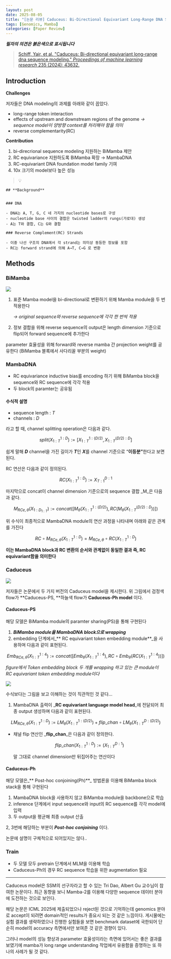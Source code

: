 ```yaml
---
layout: post
date: 2025-08-05
title: "[논문 리뷰] Caduceus: Bi-Directional Equivariant Long-Range DNA Sequence Modeling"
tags: [Genomics, Mamba]
categories: [Paper Review]
---
```


<span class="notion-red">_**필자의 의견은 붉은색으로 표시됩니다**_</span>


> [Schiff, Yair, et al. "Caduceus: Bi-directional equivariant long-range dna sequence modeling." ](https://pmc.ncbi.nlm.nih.gov/articles/PMC12189541/)[_Proceedings of machine learning research_](https://pmc.ncbi.nlm.nih.gov/articles/PMC12189541/)[ 235 (2024): 43632.](https://pmc.ncbi.nlm.nih.gov/articles/PMC12189541/)



## Introduction


**Challenges**


저자들은 DNA modeling의 과제를 아래와 같이 꼽았다.

- long-range token interaction
- effects of upstream and downstream regions of the genome 
_→ sequence model이 양방향 context를 처리해야 함을 의미_
- reverse complementarity(RC)

**Contribution**

1. bi-direcrional sequence modeling 지원하는 BiMamba 제안
1. RC equivariance 지원하도록 BiMamba 확장 → MambaDNA
1. RC-equivariant DNA foundation model family 기여
1. 10x 크기의 model보다 높은 성능

> 💡 


	## **Background**


	### DNA

	- DNA는 A, T, G, C 네 가지의 nucleotide bases로 구성
	- nucleotide base 사이의 결합은 twisted ladder의 rungs(가로대) 생성
	- A는 T와 결합, C는 G와 결합

	### Reverse Complement(RC) Strands

	- 이중 나선 구조의 DNA에서 각 strand는 의미상 동등한 정보를 포함
	- RC는 forward strand에 의해 A→T, C→G 로 변환


## Methods



### BiMamba


![](https://prod-files-secure.s3.us-west-2.amazonaws.com/542b861c-36a8-4051-84e5-8804b6728dba/2c247d59-7815-4980-99f0-8f0d21f445a7/image.png?X-Amz-Algorithm=AWS4-HMAC-SHA256&X-Amz-Content-Sha256=UNSIGNED-PAYLOAD&X-Amz-Credential=ASIAZI2LB466WBBRDXUW%2F20250917%2Fus-west-2%2Fs3%2Faws4_request&X-Amz-Date=20250917T230110Z&X-Amz-Expires=3600&X-Amz-Security-Token=IQoJb3JpZ2luX2VjEDcaCXVzLXdlc3QtMiJGMEQCIEY8dow2%2F80FneSZYKBWtWU8GPViSsV7RJKTYnZrGObQAiBXYeJzMJ5HKnpKazo%2FZYUDVP5doqjg8R1djxmV7TDQFyqIBAiw%2F%2F%2F%2F%2F%2F%2F%2F%2F%2F8BEAAaDDYzNzQyMzE4MzgwNSIM51ZJQ7pKOpIbwJP8KtwDbUn846SZSuDjiMKt3G09jIm07PhqBPHZcyiRopw1UDlCdDPR10KPdFt9ZduCI7QqxuQ9klvxJCpkgmqxJ3hyCz0VctTfpJKYEmrWCMiB4cXSZW4UK%2FN%2Bq0NT2hvGnTNPXHMn7zwQQeBzMwEoWgQ7VaWYLXp7OVXw6uPlNoeRzKJGBsY7tbg7%2BF5%2FoEzdl9eYHjrbIjd0VOEJvtjnFaQTeqWR4%2F3WiN281vcn3fgfZeMXj3P0UWAoC1m%2BtiZY8S8cnYxi7ZDfldJBQ8itzZypjKRGrAdd5bfQ5YQCto7YnxwmfjHmFWMMTzSz9woPJsCGx2A6yD60qLC7fQqfwm8uBxMtvVZxxQ3P%2FipDn8Tf20oGVt847qVKAiwmHVfMKxGl7mkv%2F7FtghLaV8CJt%2FGWeSLVnqht0ujC51vEC6zfg%2Fw9zatl0nBkCiBwLrZTXpRCWsl%2F46gw0NK70gbQAvyT6cRTj4a5Zb4g2V2mgZJdWqrJJndjo%2FK3nnziB%2F8VYtkyHI5HKxMH2%2BddNdPJTC5BV5GHQtu7fXecw0tTd626rEKfqZeXl%2BJlk1DJefzDjykg%2Bk3BYV5DM%2FECAU1icBZ4vWNoFVWUqHbnIwyTTFqSXAOfm%2B7tf0Uuvhvzi2Uw8fWsxgY6pgEfQaNr0HQL87cOg6ANHtiQT%2BNDZ1a0hy77x7hpQAHbmS%2BdIeznwJjfuSymL2ZNv0Uk993FuSL4ayS4qduwu3cpiAishhggAy2F8ZXHUN4wtVwCWn5pyzd7ZZCGBnJPjCulN0qffrGb9A5iOEHcyFI%2FVMvFPoZy%2Bj8ZbuIJ8WrIRxVSFIz9VSRmNqo%2BdQOS6o61qKS15MtXikw4ioUel4%2FcGgOhpyNC&X-Amz-Signature=278fbf1157326ca36dad5730eacc6f526899b8f32e2ec333da7ea1630d701311&X-Amz-SignedHeaders=host&x-amz-checksum-mode=ENABLED&x-id=GetObject)

1. 표준 Mamba model을 bi-directional로 변환하기 위해 Mamba module을 두 번 적용한다

	_→ original sequence와 reverse sequence에 각각 한 번씩 적용_

1. 정보 결합을 위해 reverse sequence의 output은 length dimension 기준으로 flip되어 forward sequence에 추가한다

parameter 효율성을 위해 forward와 reverse mamba 간 projection weight를 공유한다 (BiMamba 블록에서 사다리꼴 부분의 weight)



### MambaDNA

- RC equivariance inductive bias를 encoding 하기 위해 BiMamba block을 sequence와 RC sequence에 각각 적용
- 두 block의 paramter는 공유됨


#### 수식적 설명

- sequence length : _T_
- channels : _D_

라고 할 때,  channel splitting operation은 다음과 같다.


$$
split(X^{1:D}_{1:T}):=[X^{1:(D/2)}_{1:T},X^{(D/2):D}_{1:T}]
$$


<span class="notion-red">쉽게 말해 </span><span class="notion-red">_**D**_</span><span class="notion-red"> channel을 가진 길이가 </span><span class="notion-red">_**T**_</span><span class="notion-red">인 </span><span class="notion-red">_**X**_</span><span class="notion-red">를 channel 기준으로 “</span><span class="notion-red">**이등분”**</span><span class="notion-red">한다고 보면 된다.</span>


RC 연산은 다음과 같이 정의된다.


$$
RC(X^{1:D}_{1:T}):=X^{D:1}_{T:1}
$$


마지막으로 concat이 channel dimension 기준으로의 sequence 결합 _M_은 다음과 같다.


$$
M_{RCe,\theta}(X_{1:D_{1:T}}):=concat([M_{\theta}(X^{1:(D/2)}_{1:T}),RC(M_{\theta}(X^{(D/2):D}_{1:T}))])
$$


위 수식이 최종적으로 MambaDNA module의 연산 과정을 나타내며 아래와 같은 관계를 가진다


$$
RC\circ M_{RCe,\theta}(X^{1:D}_{1:T}) = M_{RCe,\theta} \circ RC(X^{1:D}_{1:T})
$$


**이는 MambaDNA block과 RC 변환의 순서와 관계없이 동일한 결과 즉, RC equivariant함을 의미한다**



### Caduceus


![](https://prod-files-secure.s3.us-west-2.amazonaws.com/542b861c-36a8-4051-84e5-8804b6728dba/f94a60d7-8145-473b-aef9-7c68d3ec604a/image.png?X-Amz-Algorithm=AWS4-HMAC-SHA256&X-Amz-Content-Sha256=UNSIGNED-PAYLOAD&X-Amz-Credential=ASIAZI2LB466WBBRDXUW%2F20250917%2Fus-west-2%2Fs3%2Faws4_request&X-Amz-Date=20250917T230110Z&X-Amz-Expires=3600&X-Amz-Security-Token=IQoJb3JpZ2luX2VjEDcaCXVzLXdlc3QtMiJGMEQCIEY8dow2%2F80FneSZYKBWtWU8GPViSsV7RJKTYnZrGObQAiBXYeJzMJ5HKnpKazo%2FZYUDVP5doqjg8R1djxmV7TDQFyqIBAiw%2F%2F%2F%2F%2F%2F%2F%2F%2F%2F8BEAAaDDYzNzQyMzE4MzgwNSIM51ZJQ7pKOpIbwJP8KtwDbUn846SZSuDjiMKt3G09jIm07PhqBPHZcyiRopw1UDlCdDPR10KPdFt9ZduCI7QqxuQ9klvxJCpkgmqxJ3hyCz0VctTfpJKYEmrWCMiB4cXSZW4UK%2FN%2Bq0NT2hvGnTNPXHMn7zwQQeBzMwEoWgQ7VaWYLXp7OVXw6uPlNoeRzKJGBsY7tbg7%2BF5%2FoEzdl9eYHjrbIjd0VOEJvtjnFaQTeqWR4%2F3WiN281vcn3fgfZeMXj3P0UWAoC1m%2BtiZY8S8cnYxi7ZDfldJBQ8itzZypjKRGrAdd5bfQ5YQCto7YnxwmfjHmFWMMTzSz9woPJsCGx2A6yD60qLC7fQqfwm8uBxMtvVZxxQ3P%2FipDn8Tf20oGVt847qVKAiwmHVfMKxGl7mkv%2F7FtghLaV8CJt%2FGWeSLVnqht0ujC51vEC6zfg%2Fw9zatl0nBkCiBwLrZTXpRCWsl%2F46gw0NK70gbQAvyT6cRTj4a5Zb4g2V2mgZJdWqrJJndjo%2FK3nnziB%2F8VYtkyHI5HKxMH2%2BddNdPJTC5BV5GHQtu7fXecw0tTd626rEKfqZeXl%2BJlk1DJefzDjykg%2Bk3BYV5DM%2FECAU1icBZ4vWNoFVWUqHbnIwyTTFqSXAOfm%2B7tf0Uuvhvzi2Uw8fWsxgY6pgEfQaNr0HQL87cOg6ANHtiQT%2BNDZ1a0hy77x7hpQAHbmS%2BdIeznwJjfuSymL2ZNv0Uk993FuSL4ayS4qduwu3cpiAishhggAy2F8ZXHUN4wtVwCWn5pyzd7ZZCGBnJPjCulN0qffrGb9A5iOEHcyFI%2FVMvFPoZy%2Bj8ZbuIJ8WrIRxVSFIz9VSRmNqo%2BdQOS6o61qKS15MtXikw4ioUel4%2FcGgOhpyNC&X-Amz-Signature=a025a40ac7f49808f600c2270d350bb5fda68ffa5be49bdcf0d761907bce06a9&X-Amz-SignedHeaders=host&x-amz-checksum-mode=ENABLED&x-id=GetObject)


저자들은 논문에서 두 가지 버전의 Caduceus model을 제시한다. 위 그림에서 검정색 flow가 **Caduceus-PS, **하늘색 flow가 **Caduceus-Ph model** 이다.



#### Caduceus-PS


해당 모델은 BiMamba module의 paramter sharing(PS)을 통해 구현된다

1. _**BiMamba module을 MambaDNA block으로 wrapping**_
1. embedding 단계에서_** RC equivariant token embedding module**_을 사용하며 다음과 같이 표현된다.

$$
Emb_{RCe,\theta}(X^{1:4}_{1:T}):=concat([Emb_{\theta}(X^{1:4}_{1:T}),RC \circ Emb_{\theta}(RC(X^{1:4}_{1:T}))])
$$


_figure에서 Token embedding block 두 개를 wrapping 하고 있는 큰 module이 RC equivariant token embedding module이다_


![](https://prod-files-secure.s3.us-west-2.amazonaws.com/542b861c-36a8-4051-84e5-8804b6728dba/b175e4da-71eb-4e91-8c23-a06dabe673c9/image.png?X-Amz-Algorithm=AWS4-HMAC-SHA256&X-Amz-Content-Sha256=UNSIGNED-PAYLOAD&X-Amz-Credential=ASIAZI2LB466WBBRDXUW%2F20250917%2Fus-west-2%2Fs3%2Faws4_request&X-Amz-Date=20250917T230110Z&X-Amz-Expires=3600&X-Amz-Security-Token=IQoJb3JpZ2luX2VjEDcaCXVzLXdlc3QtMiJGMEQCIEY8dow2%2F80FneSZYKBWtWU8GPViSsV7RJKTYnZrGObQAiBXYeJzMJ5HKnpKazo%2FZYUDVP5doqjg8R1djxmV7TDQFyqIBAiw%2F%2F%2F%2F%2F%2F%2F%2F%2F%2F8BEAAaDDYzNzQyMzE4MzgwNSIM51ZJQ7pKOpIbwJP8KtwDbUn846SZSuDjiMKt3G09jIm07PhqBPHZcyiRopw1UDlCdDPR10KPdFt9ZduCI7QqxuQ9klvxJCpkgmqxJ3hyCz0VctTfpJKYEmrWCMiB4cXSZW4UK%2FN%2Bq0NT2hvGnTNPXHMn7zwQQeBzMwEoWgQ7VaWYLXp7OVXw6uPlNoeRzKJGBsY7tbg7%2BF5%2FoEzdl9eYHjrbIjd0VOEJvtjnFaQTeqWR4%2F3WiN281vcn3fgfZeMXj3P0UWAoC1m%2BtiZY8S8cnYxi7ZDfldJBQ8itzZypjKRGrAdd5bfQ5YQCto7YnxwmfjHmFWMMTzSz9woPJsCGx2A6yD60qLC7fQqfwm8uBxMtvVZxxQ3P%2FipDn8Tf20oGVt847qVKAiwmHVfMKxGl7mkv%2F7FtghLaV8CJt%2FGWeSLVnqht0ujC51vEC6zfg%2Fw9zatl0nBkCiBwLrZTXpRCWsl%2F46gw0NK70gbQAvyT6cRTj4a5Zb4g2V2mgZJdWqrJJndjo%2FK3nnziB%2F8VYtkyHI5HKxMH2%2BddNdPJTC5BV5GHQtu7fXecw0tTd626rEKfqZeXl%2BJlk1DJefzDjykg%2Bk3BYV5DM%2FECAU1icBZ4vWNoFVWUqHbnIwyTTFqSXAOfm%2B7tf0Uuvhvzi2Uw8fWsxgY6pgEfQaNr0HQL87cOg6ANHtiQT%2BNDZ1a0hy77x7hpQAHbmS%2BdIeznwJjfuSymL2ZNv0Uk993FuSL4ayS4qduwu3cpiAishhggAy2F8ZXHUN4wtVwCWn5pyzd7ZZCGBnJPjCulN0qffrGb9A5iOEHcyFI%2FVMvFPoZy%2Bj8ZbuIJ8WrIRxVSFIz9VSRmNqo%2BdQOS6o61qKS15MtXikw4ioUel4%2FcGgOhpyNC&X-Amz-Signature=a578b19ac45838a1d17d2d1eb15d99932d7db25df2c528a2bbeda8d8b710bca8&X-Amz-SignedHeaders=host&x-amz-checksum-mode=ENABLED&x-id=GetObject)


<span class="notion-red">수식보다는 그림을 보고 이해하는 것이 직관적인 것 같다…</span>

1. MambaDNA 출력이 _**RC equivariant language model head**_에 전달되어 최종 output 생성하며 다음과 같이 표현된다.

$$
LM_{RCe,\theta}(X^{1:D}_{1:T}):= LM_{\theta}(X^{1:(D/2)}_{1:T})+flip\_chan\circ LM_{\theta}(X^{D:(D/2)}_{1:T})
$$

- 채널 flip 연산인 _**flip\_chan**_은 다음과 같이 정의한다.

	$$
	flip\_chan(X^{1:D}_{1:T}):=(X^{D:1}_{1:T})
	$$


	말 그대로 channel dimension만 뒤집어주는 연산이다



#### Caduceus-Ph


해당 모델은_** Post-hoc conjoining(Ph)**_ 방법론을 이용해 BiMamba block stack을 통해 구현된다

1. MambaDNA block을 사용하지 않고 BiMamba module을 backbone으로 학습
1. inference 단계에서 input sequence와 input의 RC sequence를 각각 model에 입력
1. 두 output을 평균해 최종 output 산출

2, 3번에 해당하는 부분이 _**Post-hoc conjoining**_ 이다.


<span class="notion-red">논문에 설명이 구체적으로 되어있지는 않다..</span>



### Train

- 두 모델 모두 pretrain 단계에서 MLM을 이용해 학습
- Caduceus-Ph의 경우 RC sequence 학습을 위한 augmentation 필요

---


<span class="notion-red">Caduceus model은 SSM의 선구자라고 할 수 있는 Tri Dao, Albert Gu 교수님이 참여한 논문이다. 최근 동향을 보니 Mamba-2를 이용해 다양한 sequence 데이터 분야에 도전하는 것으로 보인다.</span>


<span class="notion-red">해당 논문은 ICML 2025에 제출되었으나 reject된 것으로 기억하는데 genomics 분야로 accept이 되려면 domain적인 results가 중요시 되는 것 같은 느낌이다. 게시물에는 실험 결과를 생략하였으나 진행한 실험들을 보면 benchmark dataset에 국한되어 단순히 model의 accuracy 측면에서만 보여준 것 같은 경향이 있다.</span>


<span class="notion-red">그러나 model의 성능 향상과 parameter 효율성이라는 측면에 있어서는 좋은 결과를 보였기에 mamba가 long range understanding 작업에서 유용함을 증명하는 또 하나의 사례가 될 것 같다.</span>


